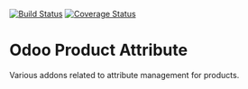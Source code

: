 [![Build Status](https://travis-ci.org/OCA/product-attribute.svg?branch=6.1)](https://travis-ci.org/OCA/product-attribute)
[![Coverage Status](https://coveralls.io/repos/OCA/product-attribute/badges.png?branch=6.1)](https://coveralls.io/r/OCA/product-attribute?branch=6.1)

Odoo Product Attribute
======================

Various addons related to attribute management for products.
